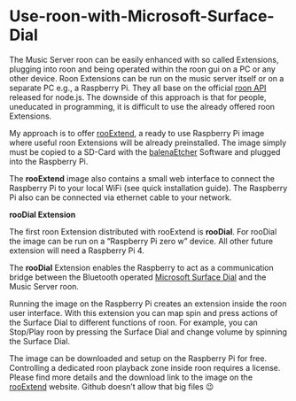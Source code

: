 Use-roon-with-Microsoft-Surface-Dial
====================================

The Music Server roon can be easily enhanced with so called Extensions, plugging
into roon and being operated within the roon gui on a PC or any other device.
Roon Extensions can be run on the music server itself or on a separate PC e.g.,
a Raspberry Pi. They all base on the official [roon
API](https://github.com/RoonLabs/node-roon-api) released for node.js. The
downside of this approach is that for people, uneducated in programming, it is
difficult to use the already offered roon Extensions.

My approach is to offer [rooExtend](https://rooExtend.com/), a ready to use
Raspberry Pi image where useful roon Extensions will be already preinstalled.
The image simply must be copied to a SD-Card with the
[balenaEtcher](https://www.balena.io/etcher/) Software and plugged into the
Raspberry Pi.

The **rooExtend** image also contains a small web interface to connect the
Raspberry Pi to your local WiFi (see quick installation guide). The Raspberry Pi
also can be connected via ethernet cable to your network.

**rooDial Extension**

The first roon Extension distributed with rooExtend is **rooDial**. For rooDial
the image can be run on a “Raspberry Pi zero w” device. All other future
extension will need a Raspberry Pi 4.

The **rooDial** Extension enables the Raspberry to act as a communication bridge
between the Bluetooth operated [Microsoft Surface
Dial](https://www.microsoft.com/en-us/p/surface-dial/925r551sktgn?activetab=pivot:overviewtab)
and the Music Server roon.

Running the image on the Raspberry Pi creates an extension inside the roon user
interface. With this extension you can map spin and press actions of the Surface
Dial to different functions of roon. For example, you can Stop/Play roon by
pressing the Surface Dial and change volume by spinning the Surface Dial.

The image can be downloaded and setup on the Raspberry Pi for free. Controlling
a dedicated roon playback zone inside roon requires a license. Please find more
details and the download link to the image on the
[rooExtend](https://rooExtend.com/) website. Github doesn’t allow that big files
😉
